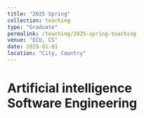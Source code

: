 ```yaml
---
title: "2025 Spring"
collection: teaching
type: "Graduate"
permalink: /teaching/2025-spring-teaching
venue: "ECU, CS"
date: 2025-01-01
location: "City, Country"
---
```


Artificial intelligence  
Software Engineering  
======
